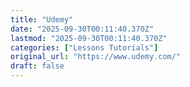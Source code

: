 ```yaml
---
title: "Udemy"
date: "2025-09-30T00:11:40.370Z"
lastmod: "2025-09-30T00:11:40.370Z"
categories: ["Lessons Tutorials"]
original_url: "https://www.udemy.com/"
draft: false
---
```

